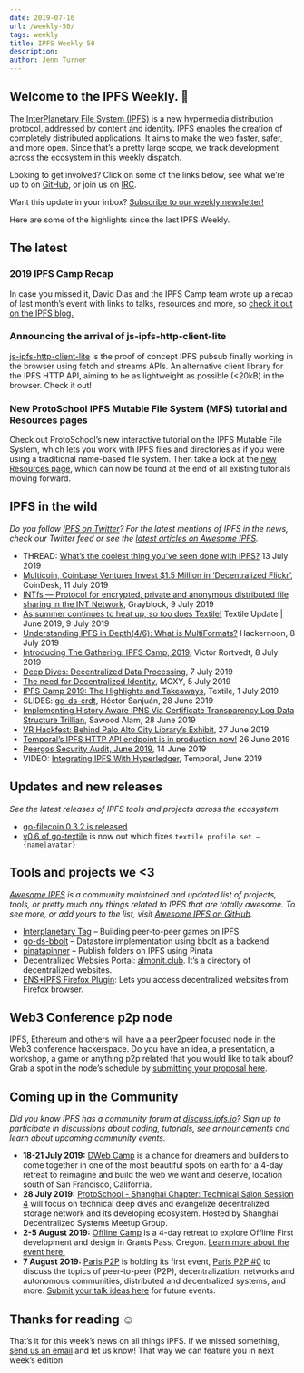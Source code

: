 ```yaml
---
date: 2019-07-16
url: /weekly-50/
tags: weekly
title: IPFS Weekly 50
description:
author: Jenn Turner
---
```


## Welcome to the IPFS Weekly. 👋

The [InterPlanetary File System (IPFS)](https://ipfs.io/) is a new hypermedia distribution protocol, addressed by content and identity. IPFS enables the creation of completely distributed applications. It aims to make the web faster, safer, and more open. Since that’s a pretty large scope, we track development across the ecosystem in this weekly dispatch.

Looking to get involved? Click on some of the links below, see what we’re up to on [GitHub](https://github.com/ipfs), or join us on [IRC](https://riot.im/app/#/room/#ipfs:matrix.org).

Want this update in your inbox? [Subscribe to our weekly newsletter!](http://eepurl.com/gL2Pi5)

Here are some of the highlights since the last IPFS Weekly.

## The latest

### 2019 IPFS Camp Recap

In case you missed it, David Dias and the IPFS Camp team wrote up a recap of last month’s event with links to talks, resources and more, so [check it out on the IPFS blog.](https://blog.ipfs.io/2019-07-08-ipfs-camp-recap/)

### Announcing the arrival of js-ipfs-http-client-lite

[js-ipfs-http-client-lite](https://github.com/ipfs-shipyard/js-ipfs-http-client-lite) is the proof of concept IPFS pubsub finally working in the browser using fetch and streams APIs. An alternative client library for the IPFS HTTP API, aiming to be as lightweight as possible (<20kB) in the browser. Check it out!

### New ProtoSchool IPFS Mutable File System (MFS) tutorial and Resources pages

Check out ProtoSchool’s new interactive tutorial on the IPFS Mutable File System, which lets you work with IPFS files and directories as if you were using a traditional name-based file system. Then take a look at the [new Resources page](https://proto.school/#/tutorials), which can now be found at the end of all existing tutorials moving forward.

## IPFS in the wild

_Do you follow [IPFS on Twitter](https://twitter.com/IPFSbot)? For the latest mentions of IPFS in the news, check our Twitter feed or see the [latest articles on Awesome IPFS](https://awesome.ipfs.io/articles/)._

- THREAD: [What’s the coolest thing you’ve seen done with IPFS?](https://www.reddit.com/r/ipfs/comments/cchr8b/whats_the_coolest_thing_youve_seen_done_with_ipfs/) 13 July 2019
- [Multicoin, Coinbase Ventures Invest \$1.5 Million in ‘Decentralized Flickr’](https://www.coindesk.com/multicoin-coinbase-ventures-invest-1-5-million-in-decentralized-flickr), CoinDesk, 11 July 2019
- [INTfs — Protocol for encrypted, private and anonymous distributed file sharing in the INT Network](https://medium.com/@grayblock/intfs-protocol-for-encrypted-private-and-anonymous-distributed-file-sharing-in-the-int-network-7dc8e34ac287), Grayblock, 9 July 2019
- [As summer continues to heat up, so too does Textile!](https://medium.com/textileio/textile-update-june-2019-d596343ad67e) Textile Update | June 2019, 9 July 2019
- [Understanding IPFS in Depth(4/6): What is MultiFormats?](https://hackernoon.com/understanding-ipfs-in-depth-4-6-what-is-multiformats-cf25eef83966) Hackernoon, 8 July 2019
- [Introducing The Gathering: IPFS Camp, 2019](https://medium.com/@victorrortvedt/introducing-the-gathering-ipfs-camp-2019-b33fe8493f1b), Victor Rortvedt, 8 July 2019
- [Deep Dives: Decentralized Data Processing](https://github.com/ipfs/camp/blob/master/DEEP_DIVES/44-decentralized-data-processing.md), 7 July 2019
- [The need for Decentralized Identity](https://medium.com/moxystudio/the-need-for-decentralized-identity-4d369408e10e), MOXY, 5 July 2019
- [IPFS Camp 2019: The Highlights and Takeaways](https://medium.com/textileio/ipfs-camp-2019-the-highlights-and-takeaways-2b3cb4f42513), Textile, 1 July 2019
- SLIDES: [go-ds-crdt](https://hector.link/presentations/go-ds-crdt-ligthning/), Héctor Sanjuán, 28 June 2019
- [Implementing History Aware IPNS Via Certificate Transparency Log Data Structure Trillian](https://discuss.ipfs.io/t/implementing-history-aware-ipns-via-certificate-transparency-log-data-structure-trillian/5756), Sawood Alam, 28 June 2019
- [VR Hackfest: Behind Palo Alto City Library’s Exhibit](https://library.cityofpaloalto.org/news/vr-hackfest/), 27 June 2019
- [Temporal’s IPFS HTTP API endpoint is in production now!](https://gateway.temporal.cloud/ipns/docs.api.temporal.cloud/ipfs.html#ipfs-http-api-proxy) 26 June 2019
- [Peergos Security Audit, June 2019](https://peergos.org/blog#security_audit_june_2019_), 14 June 2019
- VIDEO: [Integrating IPFS With Hyperledger](https://www.reddit.com/r/ipfs/comments/bnt2w0/integrating_ipfs_with_hyperledger/), Temporal, June 2019

## Updates and new releases

_See the latest releases of IPFS tools and projects across the ecosystem._

- [go-filecoin 0.3.2 is released](https://filecoin.io/blog/go-filecoin-0.3.2-release/)
- [v0.6 of go-textile](https://github.com/textileio/go-textile/releases/tag/v0.6.0) is now out which fixes `textile profile set —{name|avatar}`

## Tools and projects we <3

_[Awesome IPFS](https://awesome.ipfs.io/) is a community maintained and updated list of projects, tools, or pretty much any things related to IPFS that are totally awesome. To see more, or add yours to the list, visit [Awesome IPFS on GitHub](https://github.com/ipfs/awesome-ipfs)._

- [Interplanetary Tag](https://medium.com/textileio/building-peer-to-peer-games-on-ipfs-a-look-at-interplanetary-tag-52d081ee1d32) – Building peer-to-peer games on IPFS
- [go-ds-bbolt](https://github.com/RTradeLtd/go-ds-bbolt) – Datastore implementation using bbolt as a backend
- [pinatapinner](https://github.com/ItalyPaleAle/pinatapinner) – Publish folders on IPFS using Pinata
- Decentralized Websies Portal: [almonit.club](http://almonit.club/). It’s a directory of decentralized websites.
- [ENS+IPFS Firefox Plugin](https://addons.mozilla.org/en-US/firefox/addon/almonit/): Lets you access decentralized websites from Firefox browser.

## Web3 Conference p2p node

IPFS, Ethereum and others will have a a peer2peer focused node in the Web3 conference hackerspace. Do you have an idea, a presentation, a workshop, a game or anything p2p related that you would like to talk about? Grab a spot in the node’s schedule by [submitting your proposal here](https://forms.gle/SXcXEBXLanJ9CP5R8).

## Coming up in the Community

_Did you know IPFS has a community forum at [discuss.ipfs.io](https://discuss.ipfs.io/)? Sign up to participate in discussions about coding, tutorials, see announcements and learn about upcoming community events._

- **18-21 July 2019:** [DWeb Camp](https://dwebcamp.org/) is a chance for dreamers and builders to come together in one of the most beautiful spots on earth for a 4-day retreat to reimagine and build the web we want and deserve, location south of San Francisco, California.
- **28 July 2019:** [ProtoSchool - Shanghai Chapter: Technical Salon Session 4](https://www.meetup.com/Shanghai-Decentralized-Systems-Meetup-Group/events/262866233/) will focus on technical deep dives and evangelize decentralized storage network and its developing ecosystem. Hosted by Shanghai Decentralized Systems Meetup Group.
- **2-5 August 2019:** [Offline Camp](http://offlinefirst.org/camp/) is a 4-day retreat to explore Offline First development and design in Grants Pass, Oregon. [Learn more about the event here.](https://medium.com/offline-camp/announcing-offline-camp-v5-eb9111fdcc94)
- **7 August 2019:** [Paris P2P](https://p2p.paris/en/) is holding its first event, [Paris P2P #0](https://www.meetup.com/Paris-P2P/events/263089573/) to discuss the topics of peer-to-peer (P2P), decentralization, networks and autonomous communities, distributed and decentralized systems, and more. [Submit your talk ideas here](https://p2p.paris/en/) for future events.

## Thanks for reading ☺️

That’s it for this week’s news on all things IPFS. If we missed something, [send us an email](mailto:newsletter@ipfs.io) and let us know! That way we can feature you in next week’s edition.

